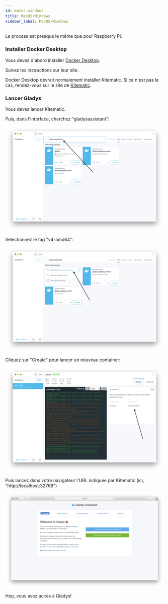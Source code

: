 ```yaml
---
id: macos-windows
title: MacOS/Windows
sidebar_label: MacOS/Windows
---
```


Le process est presque le même que pour Raspberry Pi.

### Installer Docker Desktop

Vous devez d'abord installer [Docker Desktop](https://www.docker.com/products/docker-desktop).

Suivez les instructions sur leur site.

Docker Desktop devrait normalement installer Kitematic. Si ce n'est pas le cas, rendez-vous sur le site de [Kitematic](https://kitematic.com/).

### Lancer Gladys

Vous devez lancer Kitematic.

Puis, dans l'interface, cherchez "gladysassistant":

![Kitematic gladys assistant](../../../../../static/img/docs/fr/installation/docker-desktop/kitematic-gladysassistant.png)

Sélectionnez le tag "v4-amd64":

![Kitematic gladys assistant](../../../../../static/img/docs/fr/installation/docker-desktop/kitematic-select-tag.png)

Cliquez sur "Create" pour lancer un nouveau container:

![Kitematic gladys assistant](../../../../../static/img/docs/fr/installation/docker-desktop/kitematic-start-gladys.png)

Puis lancez dans votre navigateur l'URL indiquée par Kitematic (ici, "http://localhost:32768")

![Kitematic gladys assistant](../../../../../static/img/docs/fr/installation/docker-desktop/kitematic-success.png)

Hop, vous avez accès à Gladys!
